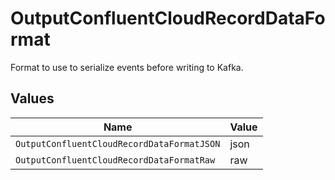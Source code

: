 # OutputConfluentCloudRecordDataFormat

Format to use to serialize events before writing to Kafka.


## Values

| Name                                       | Value                                      |
| ------------------------------------------ | ------------------------------------------ |
| `OutputConfluentCloudRecordDataFormatJSON` | json                                       |
| `OutputConfluentCloudRecordDataFormatRaw`  | raw                                        |